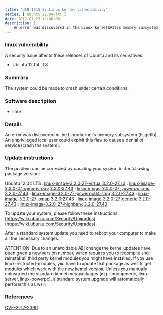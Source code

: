 ```yaml
---
title: "USN-1515-1: Linux kernel vulnerability"
series: [ ubuntu-12.04-lts ]
date: 2012-07-23 12:00:00
description: |
    An error was discovered in the Linux kernel&#39;s memory subsystem (hugetlb). An unprivileged local user could exploit this flaw to cause a denial of service (crash the system). 
--- 
```

 
### linux vulnerability

A security issue affects these releases of Ubuntu and its derivatives:

* Ubuntu 12.04 LTS

### Summary

The system could be made to crash under certain conditions. 

### Software description

* linux 

### Details

An error was discovered in the Linux kernel&#39;s memory subsystem (hugetlb). An unprivileged local user could exploit this flaw to cause a denial of service (crash the system). 

### Update instructions

The problem can be corrected by updating your system to the following package version:

Ubuntu 12.04 LTS
 : [linux-image-3.2.0-27-virtual](https://launchpad.net/ubuntu/+source/linux) <span> [3.2.0-27.43](https://launchpad.net/ubuntu/+source/linux/3.2.0-27.43) </span> 
 : [linux-image-3.2.0-27-generic-pae](https://launchpad.net/ubuntu/+source/linux) <span> [3.2.0-27.43](https://launchpad.net/ubuntu/+source/linux/3.2.0-27.43) </span> 
 : [linux-image-3.2.0-27-powerpc-smp](https://launchpad.net/ubuntu/+source/linux) <span> [3.2.0-27.43](https://launchpad.net/ubuntu/+source/linux/3.2.0-27.43) </span> 
 : [linux-image-3.2.0-27-powerpc64-smp](https://launchpad.net/ubuntu/+source/linux) <span> [3.2.0-27.43](https://launchpad.net/ubuntu/+source/linux/3.2.0-27.43) </span> 
 : [linux-image-3.2.0-27-omap](https://launchpad.net/ubuntu/+source/linux) <span> [3.2.0-27.43](https://launchpad.net/ubuntu/+source/linux/3.2.0-27.43) </span> 
 : [linux-image-3.2.0-27-generic](https://launchpad.net/ubuntu/+source/linux) <span> [3.2.0-27.43](https://launchpad.net/ubuntu/+source/linux/3.2.0-27.43) </span> 
 : [linux-image-3.2.0-27-highbank](https://launchpad.net/ubuntu/+source/linux) <span> [3.2.0-27.43](https://launchpad.net/ubuntu/+source/linux/3.2.0-27.43) </span> 

To update your system, please follow these instructions: [https://wiki.ubuntu.com/Security/Upgrades](https://wiki.ubuntu.com/Security/Upgrades).

After a standard system update you need to reboot your computer to make all the necessary changes.

ATTENTION: Due to an unavoidable ABI change the kernel updates have been given a new version number, which requires you to recompile and reinstall all third party kernel modules you might have installed. If you use linux-restricted-modules, you have to update that package as well to get modules which work with the new kernel version. Unless you manually uninstalled the standard kernel metapackages (e.g. linux-generic, linux-server, linux-powerpc), a standard system upgrade will automatically perform this as well. 

### References

 [CVE-2012-2390](http://people.ubuntu.com/~ubuntu-security/cve/CVE-2012-2390)
 
